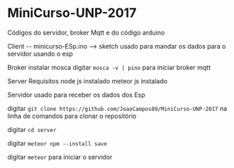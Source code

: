 # MiniCurso-UNP-2017

Códigos do servidor, broker Mqtt e do código arduino

Client
  -- minicurso-ESp.ino --> sketch usado para mandar os dados para o servidor usando o esp

Broker
    instalar mosca
    digitar `mosca -v | pino`  para iniciar broker mqtt

Server
  Requisitos
      node js instalado
      meteor js instalado


  Servidor usado para receber os dados dos Esp

  digitar `git clone https://github.com/JoaoCampos89/MiniCurso-UNP-2017` na linha de comandos para clonar o repositório

  digitar `cd server`

  digitar `meteor npm --install save`

  digitar `meteor` para iniciar o servidor
